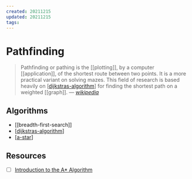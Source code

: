 ```yaml
---
created: 20211215
updated: 20211215
tags:
---
```


# Pathfinding

> Pathfinding or pathing is the [[plotting]], by a computer [[application]], of the shortest route between two points. It is a more practical variant on solving mazes. This field of research is based heavily on [[dijkstras-algorithm]] for finding the shortest path on a weighted [[graph]].
> &mdash; <cite>[wikipedia][1]</cite>

## Algorithms

- [[breadth-first-search]]
- [[dijkstras-algorithm]]
- [[a-star]]

## Resources

- [ ] [Introduction to the A\* Algorithm](https://www.redblobgames.com/pathfinding/a-star/introduction.html)

[1]: https://en.wikipedia.org/wiki/Pathfinding

[//begin]: # "Autogenerated link references for markdown compatibility"
[dijkstras-algorithm]: dijkstras-algorithm "Dijkstra's algorithm"
[a-star]: a-star "A"
[//end]: # "Autogenerated link references"
